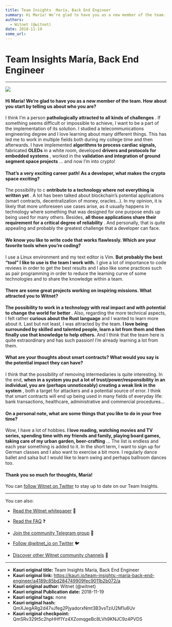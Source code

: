 ```yaml
---
title: Team Insights  María, Back End Engineer
summary: Hi María! We’re glad to have you as a new member of the team. How about you start by telling us about who you are? I think I’m a person pathologically attracted to all kinds of challenges . If something seems difficult or impossible to achieve, I want to be a part of the implementation of its solution. I studied a telecommunications engineering degree and I love learning about many different things. This has led me to work in multiple fields both during my college time and then afterwards. I hav
authors:
  - Witnet (@witnet)
date: 2018-11-19
some_url: 
---
```


# Team Insights  María, Back End Engineer



----


![](https://cdn-images-1.medium.com/max/1600/1*SP_Sb-KPqp2RBdIfM1CbGw.jpeg)


#### Hi María! We’re glad to have you as a new member of the team. How about you start by telling us about who you are?
I think I’m a person 
**pathologically attracted to all kinds of challenges**
 . If something seems difficult or impossible to achieve, I want to be a part of the implementation of its solution.
I studied a telecommunications engineering degree and I love learning about many different things. This has led me to work in multiple fields both during my college time and then afterwards. I have implemented 
**algorithms to process cardiac signals,**
 fabricated 
**OLEDs**
 in a white room, developed 
**drivers and protocols for embedded systems**
 , worked in the 
**validation and integration of ground segment space projects**
 … and now I’m into crypto!

#### That’s a very exciting career path! As a developer, what makes the crypto space exciting?
The possibility to c 
**ontribute to a technology where not everything is written yet**
 . A lot has been talked about blockchain’s potential applications (smart contracts, decentralization of money, oracles…). In my opinion, it is likely that more unforeseen use cases arise, as it usually happens in technology where something that was designed for one purpose ends up being used for many others.
Besides, 
**all those applications share their requirement for a critical degree of reliability**
 . And personally, that is quite appealing and probably the greatest challenge that a developer can face.

#### We know you like to write code that works flawlessly. Which are your favorite tools when you’re coding?
I use a Linux environment and my text editor is Vim. 
**But probably the best “tool” I like to use is the team I work with.**
 I give a lot of importance to code reviews in order to get the best results and I also like some practices such as pair programming in order to reduce the learning curve of some technologies and to share the knowledge within a team.

#### There are some great projects working on inspiring missions. What attracted you to Witnet?
 
**The possibility to work in a technology with real impact and with potential to change the world for better**
 . Also, regarding the more technical aspects, I felt rather 
**curious about the Rust language**
 and I wanted to learn more about it.
Last but not least, I was attracted by the team. 
**I love being surrounded by skilled and talented people, learn a lot from them and then finally use that knowledge to help others.**
 And I think that the team here is quite extraordinary and has such passion! I’m already learning a lot from them.

#### What are your thoughts about smart contracts? What would you say is the potential impact they can have?
I think that the possibility of removing intermediaries is quite interesting. In the end, 
**when in a system you put a lot of trust/power/responsibility in an individual, you are (perhaps unnoticeably) creating a weak link in the system**
 , both a target for attackers and a potential source of error. I think that smart contracts will end up being used in many fields of everyday life: bank transactions, healthcare, administrative and commercial procedures…

#### On a personal note, what are some things that you like to do in your free time?
Wow, I have a lot of hobbies. 
**I love reading, watching movies and TV series, spending time with my friends and family, playing board games, taking care of my urban garden, beer-crafting**
 … The list is endless and each year something is added to it. In the short term, I want to sign up for German classes and I also want to exercise a bit more. I regularly dance ballet and salsa but I would like to learn swing and perhaps ballroom dances too.

#### Thank you so much for thoughts, María!
You can 
[follow Witnet on Twitter](http://twitter.com/witnet_io)
 to stay up to date on our Team Insights.

----

You can also:



 *  [Read the Witnet whitepaper](https://witnet.io/static/witnet-whitepaper.pdf) 📃

 *  [Read the FAQ](https://witnet.io/#/faq) ❓

 *  [Join the community Telegram group](https://t.me/witnetio) 💬

 *  [Follow @witnet_io on Twitter](https://twitter.com/witnet_io) 🐦

 *  [Discover other Witnet community channels](https://witnet.io/#/contact) 👥



---

- **Kauri original title:** Team Insights  María, Back End Engineer
- **Kauri original link:** https://kauri.io/team-insights:-maria-back-end-engineer/a4189c85bd284749909fec9011b2b072/a
- **Kauri original author:** Witnet (@witnet)
- **Kauri original Publication date:** 2018-11-19
- **Kauri original tags:** none
- **Kauri original hash:** QmXJegARg2d47vJfeg2PjyadorxNmt3B3vsTziU2M1u6Uv
- **Kauri original checkpoint:** QmSRv329t5c2hpHHf1Yz4XZomqgeBc8LVh9KNJC9z4PVDS



